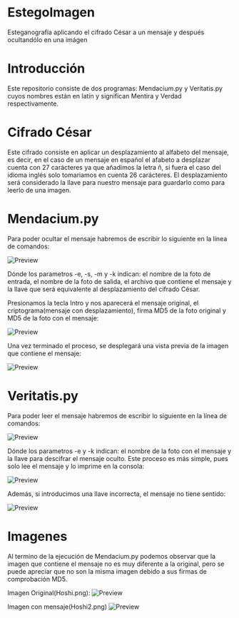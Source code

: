 # EstegoImagen
Esteganografía aplicando el cifrado César a un mensaje y después ocultandólo en una imágen

# Introducción

Este repositorio consiste de dos programas: Mendacium.py y Veritatis.py cuyos nombres están en latín y significan Mentira y Verdad respectivamente.

# Cifrado César
Este cifrado consiste en aplicar un desplazamiento al alfabeto del mensaje, es decir, en el caso de un mensaje en español el afabeto a desplazar cuenta con 27 carácteres ya que añadimos la letra ñ, si fuera el caso del idioma inglés solo tomariamos en cuenta 26 carácteres. El desplazamiento será considerado la llave para nuestro mensaje para guardarlo como para leerlo de una imagen.

# Mendacium.py
Para poder ocultar el mensaje habremos de escribir lo siguiente en la línea de comandos:

![Preview](https://cdn.rawgit.com/whoisML/EstegoImagen/master/imagenes/1.png)

Dónde los parametros -e, -s, -m y -k indican: el nombre de la foto de entrada, el nombre de la foto de salida, el archivo que contiene el mensaje y la llave que será equivalente al desplazamiento del cifrado César.

Presionamos la tecla Intro y nos aparecerá el mensaje original, el criptograma(mensaje con desplazamiento), firma MD5 de la foto original y MD5 de la foto con el mensaje:

![Preview](https://cdn.rawgit.com/whoisML/EstegoImagen/master/imagenes/2.png)

Una vez terminado el proceso, se desplegará una vista previa de la imagen que contiene el mensaje:

![Preview](https://cdn.rawgit.com/whoisML/EstegoImagen/master/imagenes/3.png)

# Veritatis.py
Para poder leer el mensaje habremos de escribir lo siguiente en la línea de comandos:

![Preview](https://cdn.rawgit.com/whoisML/EstegoImagen/master/imagenes/4.png)

Dónde los parametros -e y -k indican: el nombre de la foto con el mensaje y la llave para descifrar el mensaje oculto. Este proceso es más simple, pues solo lee el mensaje y lo imprime en la consola:

![Preview](https://cdn.rawgit.com/whoisML/EstegoImagen/master/imagenes/5.png)

Además, si introducimos una llave incorrecta, el mensaje no tiene sentido:

![Preview](https://cdn.rawgit.com/whoisML/EstegoImagen/master/imagenes/6.png)

# Imagenes
Al termino de la ejecución de Mendacium.py podemos observar que la imagen que contiene el mensaje no es muy diferente a la original, pero se puede apreciar que no son la misma imagen debido a sus firmas de comprobación MD5.

Imagen Original(Hoshi.png):
![Preview](https://cdn.rawgit.com/whoisML/EstegoImagen/master/imagenes/Hoshi.png)

Imagen con mensaje(Hoshi2.png)
![Preview](https://cdn.rawgit.com/whoisML/EstegoImagen/master/imagenes/Hoshi2.png)
